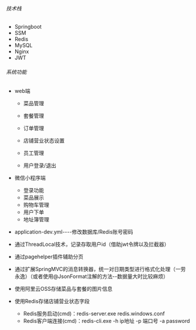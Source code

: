 ###### 技术栈

- Springboot 
- SSM 
- Redis
- MySQL
- Nginx
- JWT

###### 系统功能

- web端

  - 菜品管理

  - 套餐管理
  - 订单管理

  - 店铺营业状态设置
  - 员工管理

  - 用户登录/退出

- 微信小程序端

  - 登录功能
  - 菜品展示
  - 购物车管理
  - 用户下单
  - 地址簿管理

- application-dev.yml----修改数据库/Redis账号密码
- 通过ThreadLocal技术，记录存取用户id（借助jwt令牌以及拦截器）
- 通过pagehelper插件辅助分页
- 通过扩展SpringMVC的消息转换器，统一对日期类型进行格式化处理（一劳永逸）（或者使用@JsonFormat注解的方法--数据量大时比较麻烦）
- 使用阿里云OSS存储菜品与套餐的图片信息
- 使用Redis存储店铺营业状态字段
  + Redis服务启动(cmd)：redis-server.exe redis.windows.conf
  + Redis客户端连接(cmd)：redis-cli.exe -h ip地址 -p 端口号 -a password
